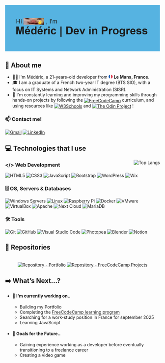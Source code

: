 ![Background header](assets/images/reheader.gif)

<!------------------------------------------------->

## 📖 About me
- 👨‍💻 I'm Médéric, a 21-years-old developer from <img src="assets/images/french-flag.png" alt="French flag" width="13"/> <b>Le Mans, France</b>.
- 🎓 I am a graduate of a French two-year IT degree (BTS SIO), with a focus on IT Systems and Network Administration (SISR).
- 🚀 I'm constantly learning and improving my programming skills through hands-on projects by following the
<a href="https://www.freecodecamp.org" title="https://www.freecodecamp.org"><img src="https://img.shields.io/badge/FreeCodeCamp-0A0A23.svg?&amp;style=flat&amp;logo=freecodecamp&amp;logoColor=white" alt="FreeCodeCamp" align="center"></a>
curriculum, and using resources like
<a href="https://www.w3schools.com" title="https://www.w3schools.com"><img src="https://img.shields.io/badge/W3Schools-04AA6D.svg?style=flat&amp;logo=w3schools&amp;logoColor=white" alt="W3Schools" align="center"></a>
and
<a href="https://www.theodinproject.com" title="https://www.theodinproject.com"><img src="https://img.shields.io/badge/The_Odin_Project-A9792B.svg?style=flat&amp;logo=theodinproject&amp;logoColor=white" alt="The Odin Project" align="center"></a>
!

### 📫 Contact me!
<a href="mailto:mederic.math.pv@gmail.com" title="mailto:mederic.math.pv@gmail.com"><img src="https://img.shields.io/badge/Gmail-mederic.math.pv@gmail.com-D14836?style=flat&amp;logo=gmail&amp;logoColor=white" alt="Gmail" align="center"></a>
<a href="https://www.linkedin.com/in/mederic-mathieu" title="https://www.linkedin.com/in/mederic-mathieu"><img src="https://img.shields.io/badge/LinkedIn-mederic--mth-%230077B5.svg?style=flat&amp;logo=linkedin&amp;logoColor=white" alt="LinkedIn" align="center"></a>


<!------------------------------------------------->

## 💻 Technologies that I use
<a href="https://github.com/mederic-mth" target="_blank">
  <img src="https://github-readme-stats.vercel.app/api/top-langs/?username=mederic-mth&theme=holi&?cache=${timestamp}" alt="Top Langs" align="right" />
</a>

<div>

### </> Web Development
<img src="https://img.shields.io/badge/HTML5-%23E34F26.svg?style=flat&amp;logo=html5&amp;logoColor=white" alt="HTML5" height="23">
<img src="https://img.shields.io/badge/CSS3-%231572B6.svg?style=flat&amp;logo=css3&amp;logoColor=white" alt="CSS3" height="23">
<img src="https://img.shields.io/badge/JavaScript-%23323330.svg?style=flat&amp;logo=javascript&amp;logoColor=%23F7DF1E" alt="JavaScript" height="23">
<img src="https://img.shields.io/badge/Bootstrap-%238511FA.svg?style=flat&amp;logo=bootstrap&amp;logoColor=white" alt="Bootstrap" height="23">
<img src="https://img.shields.io/badge/WordPress-%23117AC9.svg?style=flat&amp;logo=WordPress&amp;logoColor=white" alt="WordPress" height="23">
<img src="https://img.shields.io/badge/Wix-000?style=flat&amp;logo=wix&amp;logoColor=white" alt="Wix" height="23">

### 🗄️ OS, Servers & Databases
<img src="https://img.shields.io/badge/Windows%20Servers-0078D6?style=flat&amp;logo=windows&amp;logoColor=white" alt="Windows Servers" height="23">
<img src="https://img.shields.io/badge/Linux-FCC624?style=flat&amp;logo=linux&amp;logoColor=black" alt="Linux" height="23">
<img src="https://img.shields.io/badge/-Raspberry_Pi-C51A4A?style=flat&amp;logo=Raspberry-Pi" alt="Raspberry Pi" height="23">
<img src="https://img.shields.io/badge/Docker-%230db7ed.svg?style=flat&amp;logo=docker&amp;logoColor=white" alt="Docker" height="23">
<img src="https://img.shields.io/badge/VMware-607078?style=flat&amp;logo=vmware&amp;logoColor=white" alt="VMware" height="23">
<img src="https://img.shields.io/badge/VirtualBox-2F61B4?style=flat&amp;logo=virtualbox&amp;logoColor=white" alt="VirtualBox" height="23">
<img src="https://img.shields.io/badge/Apache-%23D42029.svg?style=flat&amp;logo=apache&amp;logoColor=white" alt="Apache" height="23">
<img src="https://img.shields.io/badge/Next%20Cloud-0B94DE?style=flat&amp;logo=nextcloud&amp;logoColor=white" alt="Next Cloud" height="23">
<img src="https://img.shields.io/badge/MariaDB-003545?style=flat&amp;logo=mariadb&amp;logoColor=white" alt="MariaDB" height="23">

### 🛠️ Tools
<img src="https://img.shields.io/badge/Git-%23F05033.svg?style=flat&amp;logo=git&amp;logoColor=white" alt="Git" height="23">
<img src="https://img.shields.io/badge/GitHub-%23121011.svg?style=flat&amp;logo=github&amp;logoColor=white" alt="GitHub" height="23">
<img src="https://img.shields.io/badge/Visual%20Studio%20Code-0078d7.svg?style=flat&amp;logo=visual-studio-code&amp;logoColor=white" alt="Visual Studio Code" height="23">
<img src="https://img.shields.io/badge/Photopea-18A497.svg?style=flat&amp;logo=photopea&amp;logoColor=white" alt="Photopea" height="23">
<img src="https://img.shields.io/badge/Blender-%23F5792A.svg?style=flat&amp;logo=blender&amp;logoColor=white" alt="Blender" height="23">
<img src="https://img.shields.io/badge/Notion-%23000000.svg?style=flat&amp;logo=notion&amp;logoColor=white" alt="Notion" height="23">

</div>

<!------------------------------------------------->

## 📂 Repositories
<br/>
<div align="center" width="100%">
  <a title="Repository - Portfolio" href="https://github.com/mederic-mth/portfolio"><img align="center" width="40%" alt="Repository - Portfolio" src="https://github-readme-stats.vercel.app/api/pin/?username=mederic-mth&repo=portfolio&theme=holi&?cache=${timestamp}"></a>
  <a title="Repository - FreeCodeCamp Projects" href="https://github.com/mederic-mth/freecodecamp-projects"><img align="center" width="40%" alt="Repository - FreeCodeCamp Projects" src="https://github-readme-stats.vercel.app/api/pin/?username=mederic-mth&repo=freecodecamp-projects&theme=holi&?cache=${timestamp}"></a>
</div>

<!------------------------------------------------->

## ➡️ What’s Next...?

- #### 🚧 I'm currently working on..
  - Building my Portfolio
  - Completing the [FreeCodeCamp learning program](https://www.freecodecamp.org/mederic-mth)
  - Searching for a work-study position in France for september 2025
  - Learning JavaScript

- #### 🎯 Goals for the Future..
  - Gaining experience working as a developer before eventually transitioning to a freelance career
  - Creating a video game

<!------------------------------------------------->

<!-- Maybe later

<a align="left" title="Repository - DEFAULT" href="https://github.com/mederic-mth/DEFAULT"><img alt="Repository - DEFAULT" src="https://github-readme-stats.vercel.app/api/pin/?username=mederic-mth&amp;repo=DEFAULT&amp;theme=holi"></a>

<a href="#"><img src="https://github-readme-stats.vercel.app/api?username=mederic-mth&show_icons=true&count_public=true&theme=dark" width="350"></a>

-->
